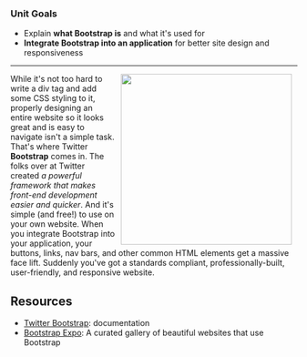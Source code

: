 
### Unit Goals
* Explain **what Bootstrap is** and what it's used for
* **Integrate Bootstrap into an application** for better site design and responsiveness

---
<img src="https://s3.amazonaws.com/after-school-assets/bootstrap.jpg" width="300px" align="right" hspace="10"> While it's not too hard to write a div tag and add some CSS styling to it, properly designing an entire website so it looks great and is easy to navigate isn't a simple task. That's where Twitter **Bootstrap** comes in. The folks over at Twitter created _a powerful framework that makes front-end development easier and quicker_. And it's simple (and free!) to use on your own website. When you integrate Bootstrap into your application, your buttons, links, nav bars, and other common HTML elements get a massive face lift. Suddenly you've got a standards compliant, professionally-built, user-friendly, and responsive website.


## Resources
+ <a href="http://getbootstrap.com/">Twitter Bootstrap</a>: documentation
+ <a href="http://expo.getbootstrap.com/">Bootstrap Expo</a>: A curated gallery of beautiful websites that use Bootstrap
